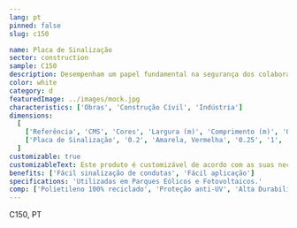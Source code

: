 ```yaml
---
lang: pt
pinned: false
slug: c150

name: Placa de Sinalização
sector: construction
sample: C150
description: Desempenham um papel fundamental na segurança dos colaboradores através da identificação de equipamentos, áreas de risco, orientação de áreas perigosas e rotas de fuga, entre outras. A sinalização utiliza códigos de cores para a identificação e orientação na indústria.
color: white
category: d
featuredImage: ../images/mock.jpg
characteristics: ['Obras', 'Construção Cívil', 'Indústria']
dimensions:
  [
    ['Referência', 'CMS', 'Cores', 'Largura (m)', 'Comprimento (m)', 'Qtd/PL'],
    ['Placa de Sinalização', '0.2', 'Amarela, Vermelha', '0.25', '1', '1250'],
  ]
customizable: true
customizableText: Este produto é customizável de acordo com as suas necessidades. Contacte-nos para mais informações.
benefits: ['Fácil sinalização de condutas', 'Fácil aplicação']
specifications: 'Utilizadas em Parques Eólicos e Fotovoltaicos.'
comp: ['Polietileno 100% reciclado', 'Proteção anti-UV', 'Alta Durabilidade e Resistência']
---
```


C150, PT
